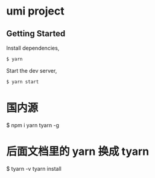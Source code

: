 # umi project

## Getting Started

Install dependencies,

```bash
$ yarn
```

Start the dev server,

```bash
$ yarn start
```
# 国内源
$ npm i yarn tyarn -g
# 后面文档里的 yarn 换成 tyarn
$ tyarn -v 
tyarn install